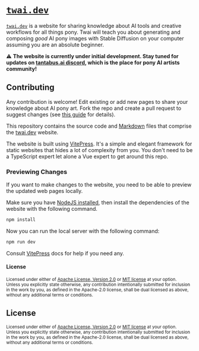 # [`twai.dev`](https://twai.dev)

[`twai.dev`](https://twai.dev) is a website for sharing knowledge about AI tools and creative workflows for all things pony. Twai will teach you about generating and composing _good_ AI pony images with Stable Diffusion on your computer assuming you are an absolute beginner.

⚠️ **The website is currently under initial development. Stay tuned for updates on [tantabus.ai discord](https://tantabus.ai/pages/discord), which is the place for pony AI artists community!**

## Contributing

Any contribution is welcome! Edit existing or add new pages to share your knowledge about AI pony art. Fork the repo and create a pull request to suggest changes (see [this guide](https://opensource.guide/how-to-contribute/#opening-a-pull-request) for details).

This repository contains the source code and [Markdown](https://www.markdownguide.org/) files that comprise the [twai.dev](https://twai.dev) website.

The website is built using [VitePress](https://vitepress.dev/). It's a simple and elegant framework for static websites that hides a lot of complexity from you. You don't need to be a TypeScript expert let alone a Vue expert to get around this repo.

### Previewing Changes

If you want to make changes to the website, you need to be able to preview the updated web pages locally.

Make sure you have [NodeJS installed](https://nodejs.org/en/download/package-manager), then install the dependencies of the website with the following command.

```bash
npm install
```

Now you can run the local server with the following command:

```bash
npm run dev
```

Consult [VitePress](https://vitepress.dev/) docs for help if you need any.

#### License

<sup>
Licensed under either of <a href="https://github.com/MareStare/twai/blob/main/LICENSE-APACHE">Apache License, Version
2.0</a> or <a href="https://github.com/MareStare/twai/blob/main/LICENSE-MIT">MIT license</a> at your option.
</sup>

<br>

<sub>
Unless you explicitly state otherwise, any contribution intentionally submitted
for inclusion in the work by you, as defined in the Apache-2.0 license, shall be
dual licensed as above, without any additional terms or conditions.
</sub>

## License

<sup>
Licensed under either of <a href="https://github.com/MareStare/twai/blob/main/LICENSE-APACHE">Apache License, Version
2.0</a> or <a href="https://github.com/MareStare/twai/blob/main/LICENSE-MIT">MIT license</a> at your option.
</sup>

<br>

<sub>
Unless you explicitly state otherwise, any contribution intentionally submitted
for inclusion in the work by you, as defined in the Apache-2.0 license, shall be
dual licensed as above, without any additional terms or conditions.
</sub>

<!-- #endregion overview -->
